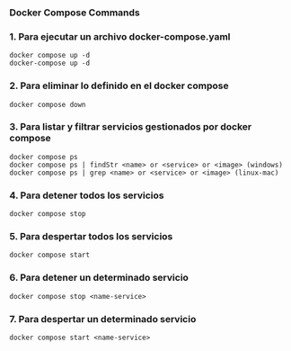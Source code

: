 ### Docker Compose Commands

### 1. Para ejecutar un archivo docker-compose.yaml

```
docker compose up -d
docker-compose up -d
```

### 2. Para eliminar lo definido en el docker compose

```
docker compose down
```

### 3. Para listar y filtrar servicios gestionados por docker compose

```
docker compose ps
docker compose ps | findStr <name> or <service> or <image> (windows)
docker compose ps | grep <name> or <service> or <image> (linux-mac)
```

### 4. Para detener todos los servicios

```
docker compose stop
```

### 5. Para despertar todos los servicios

```
docker compose start
```

### 6. Para detener un determinado servicio

```
docker compose stop <name-service>
```

### 7. Para despertar un determinado servicio

```
docker compose start <name-service>
```